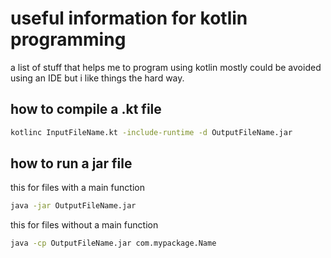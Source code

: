 # useful information for kotlin programming
a list of stuff that helps me to program using kotlin
mostly could be avoided using an IDE but i like things
the hard way.

## how to compile a .kt file
```bash
kotlinc InputFileName.kt -include-runtime -d OutputFileName.jar
```

## how to run a jar file
this for files with a main function
```bash
java -jar OutputFileName.jar
```

this for files without a main function
```bash
java -cp OutputFileName.jar com.mypackage.Name
```
